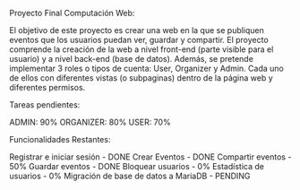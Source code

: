 Proyecto Final Computación Web:

El objetivo de este proyecto es crear una web en la que se publiquen eventos que los usuarios puedan ver, guardar y compartir. 
El proyecto comprende la creación de la web a nivel front-end (parte visible para el usuario) y a nivel back-end (base de datos). 
Además, se pretende implementar 3 roles o tipos de cuenta: User, Organizer y Admin. 
Cada uno de ellos con diferentes vistas (o subpaginas) dentro de la página web y diferentes permisos.



Tareas pendientes:

ADMIN: 90%
ORGANIZER: 80%
USER: 70%


Funcionalidades Restantes:

Registrar e iniciar sesión - DONE
Crear Eventos - DONE
Compartir eventos - 50%
Guardar eventos - DONE
Bloquear usuarios - 0%
Estadística de usuarios - 0%
Migración de base de datos a MariaDB - PENDING
